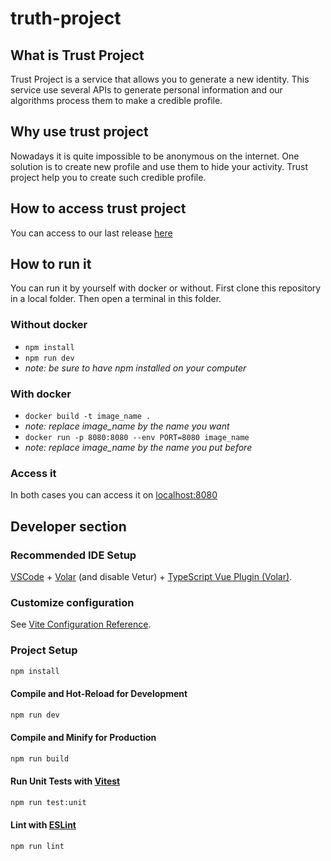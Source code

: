 # truth-project

## What is Trust Project 

Trust Project is a service that allows you to generate a new identity.
This service use several APIs to generate personal information and our algorithms process them to make a credible profile.

## Why use trust project 

Nowadays it is quite impossible to be anonymous on the internet.
One solution is to create new profile and use them to hide your activity.
Trust project help you to create such credible profile.

## How to access trust project

You can access to our last release [here](https://truth-project.herokuapp.com)

## How to run it

You can run it by yourself with docker or without.
First clone this repository in a local folder.
Then open a terminal in this folder.

### Without docker

- ``` npm install ```
- ``` npm run dev ```
- *note: be sure to have npm installed on your computer* 

### With docker

- ``` docker build -t image_name . ```
- *note: replace image_name by the name you want*
- ``` docker run -p 8080:8080 --env PORT=8080 image_name ```
- *note: replace image_name by the name you put before*

### Access it

In both cases you can access it on [localhost:8080](http://localhost:8080)

## Developer section

### Recommended IDE Setup

[VSCode](https://code.visualstudio.com/) + [Volar](https://marketplace.visualstudio.com/items?itemName=Vue.volar) (and disable Vetur) + [TypeScript Vue Plugin (Volar)](https://marketplace.visualstudio.com/items?itemName=Vue.vscode-typescript-vue-plugin).

### Customize configuration

See [Vite Configuration Reference](https://vitejs.dev/config/).

### Project Setup

```sh
npm install
```

#### Compile and Hot-Reload for Development

```sh
npm run dev
```

#### Compile and Minify for Production

```sh
npm run build
```

#### Run Unit Tests with [Vitest](https://vitest.dev/)

```sh
npm run test:unit
```

#### Lint with [ESLint](https://eslint.org/)

```sh
npm run lint
```
